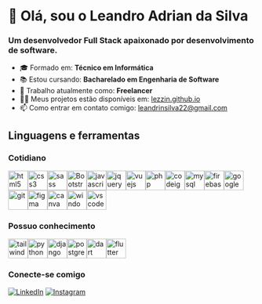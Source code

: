 # 👋 Olá, sou o Leandro Adrian da Silva

### Um desenvolvedor Full Stack apaixonado por desenvolvimento de software.

- 🎓 Formado em: **Técnico em Informática**
- 📚 Estou cursando: **Bacharelado em Engenharia de Software**
- 💼 Trabalho atualmente como: **Freelancer**
- 👩‍💻 Meus projetos estão disponíveis em: [lezzin.github.io](https://lezzin.github.io/)
- 📫 Como entrar em contato comigo: [leandrinsilva22@gmail.com](mailto:leandrinsilva22@gmail.com)

## Linguagens e ferramentas

### Cotidiano

<div style="display: flex; flex-wrap: wrap;">
    <img src="https://cdn.jsdelivr.net/gh/devicons/devicon@latest/icons/html5/html5-original.svg" alt="html5" width="40" height="40"/>
    <img src="https://cdn.jsdelivr.net/gh/devicons/devicon@latest/icons/css3/css3-original.svg" alt="css3" width="40" height="40"/>
    <img src="https://cdn.jsdelivr.net/gh/devicons/devicon@latest/icons/sass/sass-original.svg" alt="sass" width="40" height="40"/>
    <img src="https://cdn.jsdelivr.net/gh/devicons/devicon@latest/icons/bootstrap/bootstrap-original.svg" alt="Bootstrap" width="40" height="40"/>
    <img src="https://cdn.jsdelivr.net/gh/devicons/devicon@latest/icons/javascript/javascript-original.svg" alt="javascript" width="40" height="40"/>
    <img src="https://cdn.jsdelivr.net/gh/devicons/devicon@latest/icons/jquery/jquery-original.svg" alt="jquery" width="40" height="40"/>
    <img src="https://cdn.jsdelivr.net/gh/devicons/devicon@latest/icons/vuejs/vuejs-original.svg" alt="vuejs" width="40" height="40"/>
    <img src="https://cdn.jsdelivr.net/gh/devicons/devicon@latest/icons/php/php-original.svg" alt="php" width="40" height="40"/>
    <img src="https://cdn.jsdelivr.net/gh/devicons/devicon@latest/icons/codeigniter/codeigniter-plain.svg" alt="codeigniter" width="40" height="40"/>
    <img src="https://cdn.jsdelivr.net/gh/devicons/devicon@latest/icons/mysql/mysql-original.svg" alt="mysql" width="40" height="40"/>
    <img src="https://cdn.jsdelivr.net/gh/devicons/devicon@latest/icons/firebase/firebase-original.svg" alt="firebase" width="40" height="40"/>
    <img src="https://cdn.jsdelivr.net/gh/devicons/devicon@latest/icons/googlecloud/googlecloud-original.svg" alt="googlecloud" width="40" height="40"/>
    <img src="https://cdn.jsdelivr.net/gh/devicons/devicon@latest/icons/git/git-original.svg" alt="git" width="40" height="40"/>
    <img src="https://cdn.jsdelivr.net/gh/devicons/devicon@latest/icons/figma/figma-original.svg" alt="figma" width="40" height="40"/>
    <img src="https://cdn.jsdelivr.net/gh/devicons/devicon@latest/icons/canva/canva-original.svg" alt="canva" width="40" height="40"/>
    <img src="https://cdn.jsdelivr.net/gh/devicons/devicon@latest/icons/windows8/windows8-original.svg" alt="windows" width="40" height="40"/>
    <img src="https://cdn.jsdelivr.net/gh/devicons/devicon@latest/icons/vscode/vscode-original.svg" alt="vscode" width="40" height="40"/>
</div>

### Possuo conhecimento

<div style="display: flex; flex-wrap: wrap;">
    <img src="https://cdn.jsdelivr.net/gh/devicons/devicon@latest/icons/tailwindcss/tailwindcss-original.svg" alt="tailwind" width="40" height="40"/>
    <img src="https://cdn.jsdelivr.net/gh/devicons/devicon@latest/icons/python/python-original.svg" alt="python" width="40" height="40"/>
    <img src="https://cdn.jsdelivr.net/gh/devicons/devicon@latest/icons/django/django-plain.svg" alt="django" width="40" height="40"/>
    <img src="https://cdn.jsdelivr.net/gh/devicons/devicon@latest/icons/postgresql/postgresql-original.svg" alt="postgresql" width="40" height="40"/>
    <img src="https://cdn.jsdelivr.net/gh/devicons/devicon@latest/icons/dart/dart-original.svg" alt="dart" width="40" height="40"/>
    <img src="https://cdn.jsdelivr.net/gh/devicons/devicon@latest/icons/flutter/flutter-original.svg" alt="flutter" width="40" height="40"/>
</div>

### Conecte-se comigo

[![LinkedIn](https://img.shields.io/badge/LinkedIn-0077B5?style=for-the-badge&logo=linkedin&logoColor=white)](https://www.linkedin.com/in/leandro-adrian/)
[![Instagram](https://img.shields.io/badge/Instagram-E4405F?style=for-the-badge&logo=instagram&logoColor=white)](https://www.instagram.com/leandroadrian_)


